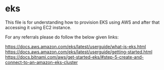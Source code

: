 # eks

This file is for understanding how to provision EKS using AWS and after that accessing it using EC2 instance.

For any referrals please do follow the below given links:

https://docs.aws.amazon.com/eks/latest/userguide/what-is-eks.html
https://docs.aws.amazon.com/eks/latest/userguide/getting-started.html
https://docs.bitnami.com/aws/get-started-eks/#step-5-create-and-connect-to-an-amazon-eks-cluster
